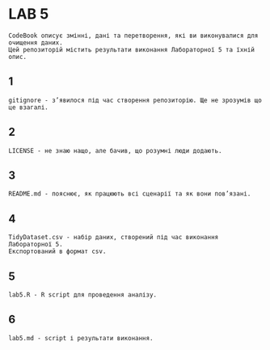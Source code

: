 # LAB 5

```{r}
CodeBook описує змінні, дані та перетворення, які ви виконувалися для очищення даних.
Цей репозиторій містить результати виконання Лабораторної 5 та їхній опис.
```

## 1
```{r}
gitignore - з’явилося під час створення репозиторію. Ще не зрозумів що це взагалі.
```

## 2
```{r}
LICENSE - не знаю нащо, але бачив, що розумні люди додають.
```

## 3
```{r}
README.md - пояснює, як працюють всі сценарії та як вони пов’язані.
```

## 4
```{r}
TidyDataset.csv - набір даних, створений під час виконання Лабораторної 5.
Експортований в формат csv.
```

## 5
```{r}
lab5.R - R script для проведення аналізу.
```

## 6
```{r}
lab5.md - script і результати виконання.
```
